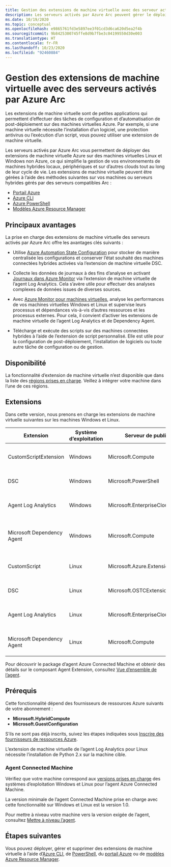 ```yaml
---
title: Gestion des extensions de machine virtuelle avec des serveur activés par Azure Arc
description: Les serveurs activés par Azure Arc peuvent gérer le déploiement d’extensions de machine virtuelle qui permettent d’effectuer des tâches d’automatisation et de configuration post-déploiement sur des machines virtuelles non Azure.
ms.date: 10/19/2020
ms.topic: conceptual
ms.openlocfilehash: e9865761fd3e5897ee3f01cd3d6ca620d5ea2f4b
ms.sourcegitcommit: 9b8425300745ffe8d9b7fbe3c04199550d30e003
ms.translationtype: HT
ms.contentlocale: fr-FR
ms.lasthandoff: 10/23/2020
ms.locfileid: "92460884"
---
```

# <a name="virtual-machine-extension-management-with-azure-arc-enabled-servers"></a>Gestion des extensions de machine virtuelle avec des serveurs activés par Azure Arc

Les extensions de machine virtuelle sont de petites applications qui permettent d’effectuer des tâches de configuration et d’automatisation de post-déploiement sur des machines virtuelles Azure. Par exemple, si une machine virtuelle nécessite l’installation d’un logiciel, une protection antivirus ou l’exécution d’un script, vous pouvez utiliser une extension de machine virtuelle.

Les serveurs activés par Azure Arc vous permettent de déployer des extensions de machine virtuelle Azure sur des machines virtuelles Linux et Windows non Azure, ce qui simplifie la gestion de vos environnements de machines hybrides locaux, périphériques et sur d’autres clouds tout au long de leur cycle de vie. Les extensions de machine virtuelle peuvent être gérées à l’aide des méthodes suivantes sur vos machines ou serveurs hybrides gérés par des serveurs compatibles Arc :

- [Portail Azure](manage-vm-extensions-portal.md)
- [Azure CLI](manage-vm-extensions-cli.md)
- [Azure PowerShell](manage-vm-extensions-powershell.md)
- [Modèles Azure Resource Manager](manage-vm-extensions-template.md)

## <a name="key-benefits"></a>Principaux avantages

La prise en charge des extensions de machine virtuelle des serveurs activés par Azure Arc offre les avantages clés suivants :

- Utilise [Azure Automation State Configuration](../../automation/automation-dsc-overview.md) pour stocker de manière centralisée les configurations et conserver l’état souhaité des machines connectées hybrides activées via l’extension de machine virtuelle DSC.

- Collecte les données de journaux à des fins d’analyse en activant [Journaux dans Azure Monitor](../../azure-monitor/platform/data-platform-logs.md) via l’extension de machine virtuelle de l’agent Log Analytics. Cela s’avère utile pour effectuer des analyses complexes de données issues de diverses sources.

- Avec [Azure Monitor pour machines virtuelles](../../azure-monitor/insights/vminsights-overview.md), analyse les performances de vos machines virtuelles Windows et Linux et supervise leurs processus et dépendances vis-à-vis d’autres ressources et les processus externes. Pour cela, il convient d’activer les extensions de machine virtuelle de l’agent Log Analytics et de Dependency Agent.

- Télécharge et exécute des scripts sur des machines connectées hybrides à l’aide de l’extension de script personnalisé. Elle est utile pour la configuration de post-déploiement, l’installation de logiciels ou toute autre tâche de configuration ou de gestion.

## <a name="availability"></a>Disponibilité

La fonctionnalité d’extension de machine virtuelle n’est disponible que dans la liste des [régions prises en charge](overview.md#supported-regions). Veillez à intégrer votre machine dans l’une de ces régions.

## <a name="extensions"></a>Extensions

Dans cette version, nous prenons en charge les extensions de machine virtuelle suivantes sur les machines Windows et Linux.

|Extension |Système d’exploitation |Serveur de publication |Informations supplémentaires |
|----------|---|----------|-----------------------|
|CustomScriptExtension |Windows |Microsoft.Compute |[Extension de script personnalisée Windows](../../virtual-machines/extensions/custom-script-windows.md)|
|DSC |Windows |Microsoft.PowerShell|[Extension DSC Windows PowerShell](../../virtual-machines/extensions/dsc-windows.md)|
|Agent Log Analytics |Windows |Microsoft.EnterpriseCloud.Monitoring |[Extension de machine virtuelle Log Analytics pour Windows](../../virtual-machines/extensions/oms-windows.md)|
|Microsoft Dependency Agent | Windows |Microsoft.Compute | [Extension de machine virtuelle Dependency Agent pour Windows](../../virtual-machines/extensions/agent-dependency-windows.md)|
|CustomScript|Linux |Microsoft.Azure.Extension |[Extension de script personnalisé Linux version 2](../../virtual-machines/extensions/custom-script-linux.md) |
|DSC |Linux |Microsoft.OSTCExtensions |[Extension DSC PowerShell pour Linux](../../virtual-machines/extensions/dsc-linux.md) |
|Agent Log Analytics |Linux |Microsoft.EnterpriseCloud.Monitoring |[Extension de machine virtuelle Log Analytics pour Linux](../../virtual-machines/extensions/oms-linux.md) |
|Microsoft Dependency Agent | Linux |Microsoft.Compute | [Extension de machine virtuelle Dependency Agent pour Linux](../../virtual-machines/extensions/agent-dependency-linux.md) |

Pour découvrir le package d’agent Azure Connected Machine et obtenir des détails sur le composant Agent Extension, consultez [Vue d’ensemble de l’agent](agent-overview.md#agent-component-details).

## <a name="prerequisites"></a>Prérequis

Cette fonctionnalité dépend des fournisseurs de ressources Azure suivants de votre abonnement :

- **Microsoft.HybridCompute**
- **Microsoft.GuestConfiguration**

S’ils ne sont pas déjà inscrits, suivez les étapes indiquées sous [Inscrire des fournisseurs de ressources Azure](agent-overview.md#register-azure-resource-providers).

L’extension de machine virtuelle de l’agent Log Analytics pour Linux nécessite l’installation de Python 2.x sur la machine cible.

### <a name="connected-machine-agent"></a>Agent Connected Machine

Vérifiez que votre machine correspond aux [versions prises en charge](agent-overview.md#supported-operating-systems) des systèmes d’exploitation Windows et Linux pour l’agent Azure Connected Machine.

La version minimale de l’agent Connected Machine prise en charge avec cette fonctionnalité sur Windows et Linux est la version 1.0.

Pour mettre à niveau votre machine vers la version exigée de l’agent, consultez [Mettre à niveau l’agent](manage-agent.md#upgrading-agent).

## <a name="next-steps"></a>Étapes suivantes

Vous pouvez déployer, gérer et supprimer des extensions de machine virtuelle à l’aide d’[Azure CLI](manage-vm-extensions-cli.md), de [PowerShell](manage-vm-extensions-powershell.md), du [portail Azure](manage-vm-extensions-portal.md) ou de [modèles Azure Resource Manager](manage-vm-extensions-template.md).
